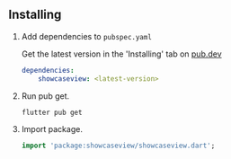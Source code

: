 ## Installing

1. Add dependencies to `pubspec.yaml`

   Get the latest version in the 'Installing' tab
   on [pub.dev](https://pub.dev/packages/showcaseview/install)

    ```yaml
    dependencies:
        showcaseview: <latest-version>
    ```

2. Run pub get.

   ```shell
   flutter pub get
   ```

3. Import package.

    ```dart
    import 'package:showcaseview/showcaseview.dart';